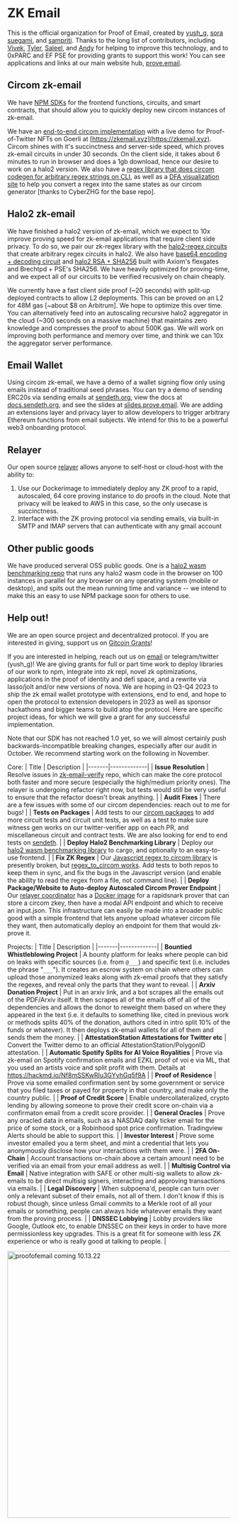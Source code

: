 # ZK Email
This is the official organization for Proof of Email, created by [yush_g](https://twitter.com/yush_g), [sora suegami](https://twitter.com/SoraSue77), and [sampriti](https://twitter.com/sampriti0). Thanks to the long list of contributors, including [Vivek](https://twitter.com/viv_boop), [Tyler](https://twitter.com/AtHeartEngineer), [Saleel](https://github.com/saleel), and [Andy](https://twitter.com/AndyGuzmanEth) for helping to improve this technology, and to 0xPARC and EF PSE for providing grants to support this work! You can see applications and links at our main website hub, [prove.email](https://prove.email).

## Circom zk-email
We have [NPM SDKs](https://www.npmjs.com/search?q=%40zk-email) for the frontend functions, circuits, and smart contracts, that should allow you to quickly deploy new circom instances of zk-email.

We have an [end-to-end circom implementation](https://github.com/zk-email-verify/zk-email-verify/) with a live demo for Proof-of-Twitter NFTs on Goerli at [https://zkemail.xyz](https://zkemail.xyz). Circom shines with it's succinctness and server-side speed, which proves zk-email circuits in under 30 seconds. On the client side, it takes about 6 minutes to run in browser and does a 1gb download, hence our desire to work on a halo2 version. We also have a [regex library that does circom codegen for arbitrary regex strings on CLI](https://github.com/zkemail/zk-email-verify/tree/main/libs/regex_to_circom), as well as a [DFA visualization site](https://zkregex.com/min_dfa) to help you convert a regex into the same states as our circom generator \[thanks to CyberZHG for the base repo\]. 

## Halo2 zk-email
We have finished a halo2 version of zk-email, which we expect to 10x improve proving speed for zk-email applications that require client side privacy. To do so, we pair our zk-regex library with the [halo2-regex circuits](https://github.com/zk-email-verify/halo2-regex/) that create arbitrary regex circuits in halo2. We also have [base64 encoding + decoding circuit](https://github.com/zk-email-verify/halo2-base64) and [halo2 RSA + SHA256](https://github.com/zk-email-verify/halo2-rsa) built with Axiom's flexgates and Brechtpd + PSE's SHA256. We have heavily optimized for proving-time, and we expect all of our circuits to be verified recusively on chain cheaply. 

We currently have a fast client side proof (~20 seconds) with split-up deployed contracts to allow L2 deployments. This can be proved on an L2 for 48M gas [~about $8 on Arbitrum]. We hope to optimize this over time. You can alternatively feed into an autoscaling recursive halo2 aggregator in the cloud (~300 seconds on a massive machine) that maintains zero knowledge and compresses the proof to about 500K gas. We will work on improving both performance and memory over time, and think we can 10x the aggregator server performance.

## Email Wallet
Using circom zk-email, we have a demo of a wallet signing flow only using emails instead of traditional seed phrases. You can try a demo of sending ERC20s via sending emails at [sendeth.org](https://sendeth.org), view the docs at [docs.sendeth.org](http://docs.sendeth.org), and see the slides at [slides.prove.email](http://slides.prove.email). We are adding an extensions layer and privacy layer to allow developers to trigger arbitrary Ethereum functions from email subjects. We intend for this to be a powerful web3 onboarding protocol.

## Relayer
Our open source [relayer](https://github.com/zkemail/relayer/) allows anyone to self-host or cloud-host with the ability to:
1) Use our Dockerimage to immediately deploy any ZK proof to a rapid, autoscaled, 64 core proving instance to do proofs in the cloud. Note that privacy will be leaked to AWS in this case, so the only usecase is succinctness.
2) Interface with the ZK proving protocol via sending emails, via built-in SMTP and IMAP servers that can authenticate with any gmail account

## Other public goods
We have produced serveral OSS public goods. One is a [halo2 wasm benchmarking repo](https://github.com/Divide-By-0/halo2-secp) that runs any halo2 wasm code in the browser on 100 instances in parallel for any browser on any operating system (mobile or desktop), and spits out the mean running time and variance -- we intend to make this an easy to use NPM package soon for others to use. 

## Help out!
We are an open source project and decentralized protocol. If you are interested in giving, support us on [Gitcoin Grants](https://explorer.gitcoin.co/#/round/10/0x9331fde4db7b9d9d1498c09d30149929f24cf9d5/0x9331fde4db7b9d9d1498c09d30149929f24cf9d5-62)!

If you are interested in helping, reach out us on [email](mailto:aayushg@mit.edu) or telegram/twitter (yush_g)! We are giving grants for full or part time work to deploy libraries of our work to npm, integrate into zk repl, novel zk optimizations, applications in the proof of identity and defi space, and a rewrite via lasso/jolt and/or new versions of nova. We are hoping in Q3-Q4 2023 to ship the zk email wallet prototype with extensions, end to end, and hope to open the protocol to extension developers in 2023 as well as sponsor hackathons and bigger teams to build atop the protocol. Here are specific project ideas, for which we will give a grant for any successful implementation.

Note that our SDK has not reached 1.0 yet, so we will almost certainly push backwards-incompatible breaking changes, especially after our audit in October. We recommend starting work on the following in November.

Core:
| Title | Description |
|-------|-------------|
| **Issue Resolution** | Resolve issues in [zk-email-verify](https://github.com/zkemail/zk-email-verify/issues) repo, which can make the core protocol both faster and more secure (especially the high/medium priority ones). The relayer is undergoing refactor right now, but tests would still be very useful to ensure that the refactor doesn't break anything. |
| **Audit Fixes** | There are a few issues with some of our circom dependencies: reach out to me for bugs! |
| **Tests on Packages** | Add tests to our [circom packages](https://github.com/zkemail/zk-email-verify/tree/main/packages) to add more circuit tests and circuit unit tests, as well as a test to make sure witness gen works on our twitter-verifier app on each PR, and miscellaneous circuit and contract tests. We are also looking for end to end tests on [sendeth](https://github.com/zkemail/sendeth). |
| **Deploy Halo2 Benchmarking Library** | Deploy our [halo2 wasm benchmarking library](https://github.com/Divide-By-0/halo2-secp) to cargo, and optionally to an easy-to-use frontend. |
| **Fix ZK Regex** | Our [Javascript regex to circom library](https://github.com/zkemail/zk-regex) is presently broken, but [regex_to_circom works](https://github.com/zkemail/zk-email-verify/tree/main/libs/regex_to_circom). Add tests to both repos to keep them in sync, and fix the bugs in the Javascript version (and enable the ability to read the regex from a file, not command line). |
| **Deploy Package/Website to Auto-deploy Autoscaled Circom Prover Endpoint** | Our [relayer coordinator]([https://github.com/zkemail/zk-regex](https://github.com/zkemail/relayer/blob/main/coordinator.py)) has a [Docker image](https://github.com/zkemail/relayer/blob/main/Dockerfile) for a rapidsnark prover that can store a circom zkey, then have a modal API endpoint and which to receive an input.json. This infrastructure can easily be made into a broader public good with a simple frontend that lets anyone upload whatever circom file they want, then automatically deploy an endpoint for them that would zk-prove it.

Projects:
| Title | Description |
|-------|-------------|
| **Bountied Whistleblowing Project** | A bounty platform for leaks where people can bid on leaks with specific sources (i.e. from `@___`) and specific text (i.e. includes the phrase "`___`"). It creates an escrow system on chain where others can upload those anonymized leaks along with zk-email proofs that they satisfy the regexes, and reveal only the parts that they want to reveal. |
| **Arxiv Donation Project** | Put in an arxiv link, and a bot scrapes all the emails out of the PDF/Arxiv itself. It then scrapes all of the emails off of all of the dependencies and allows the donor to reweight them based on where they appeared in the text (i.e. it defaults to something like, cited in previous work or methods splits 40% of the donation, authors cited in intro split 10% of the funds or whatever). It then deploys zk-email wallets for all of them and sends them the money. |
| **AttestationStation Attestations for Twitter etc** | Convert the Twitter demo to an official AttestationStation/PolygonID attestation. |
| **Automatic Spotify Splits for AI Voice Royalities** | Prove via zk-email on Spotify confirmation emails and EZKL proof of voi e via ML, that you used an artists voice and split profit with them. Details at https://hackmd.io/Nf8mSSKwRIu3GYyhGq5f9A |
| **Proof of Residence** | Prove via some emailed confirmation sent by some government or service that you filed taxes or payed for property in that country, and make only the country public. |
| **Proof of Credit Score** | Enable undercollateralized, crypto lending by allowing someone to prove their credit score on-chain via a confirmaton email from a credit score provider. |
| **General Oracles** | Prove any oracled data in emails, such as a NASDAQ daily ticker email for the price of some stock, or a Robinhood spot price confirmation. Tradingview Alerts should be able to support this. |
| **Investor Interest** | Prove some investor emailed you a term sheet, and mint a credential that lets you anonymously disclose how your interactions with them were. |
| **2FA On-Chain** | Account transactions on-chain above a certain amount need to be verified via an email from your email address as well. |
| **Multisig Control via Email** | Native integration with SAFE or other multi-sig wallets to allow zk-emails to be direct multisig signers, interacting and approving transactions via emails. |
| **Legal Discovery** | When subpoena'd, people can turn over only a relevant subset of their emails, not all of them. I don't know if this is robust though, since unless Gmail commits to a Merkle root of all your emails or something, people can always hide whatevver emails they want from the proving process. |
| **DNSSEC Lobbying** | Lobby providers like Google, Outlook etc, to enable DNSSEC on their keys in order to have more permissionless key upgrades. This is a great fit for someone with less ZK experience or who is really good at talking to people. |

<img width="601" alt="proofofemail coming 10.13.22" src="https://user-images.githubusercontent.com/4804438/195414950-629e0e13-dea2-4f0c-a433-2bf3b2151533.png">

